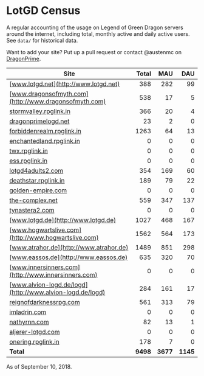 # LotGD Census
A regular accounting of the usage on Legend of Green Dragon servers around the internet, including total, monthly active and daily active users. See `data/` for historical data.

Want to add your site? Put up a pull request or contact @austenmc on [DragonPrime](http://dragonprime.net).


Site | Total | MAU | DAU
--- | ---:| ---:| ---:
[www.lotgd.net](http://www.lotgd.net)|388|282|99
[www.dragonsofmyth.com](http://www.dragonsofmyth.com)|538|17|5
[stormvalley.rpglink.in](http://stormvalley.rpglink.in)|366|20|4
[dragonprimelogd.net](http://dragonprimelogd.net)|23|2|0
[forbiddenrealm.rpglink.in](http://forbiddenrealm.rpglink.in)|1263|64|13
[enchantedland.rpglink.in](http://enchantedland.rpglink.in)|0|0|0
[twx.rpglink.in](http://twx.rpglink.in)|0|0|0
[ess.rpglink.in](http://ess.rpglink.in)|0|0|0
[lotgd4adults2.com](http://lotgd4adults2.com)|354|169|60
[deathstar.rpglink.in](http://deathstar.rpglink.in)|189|79|22
[golden-empire.com](http://golden-empire.com)|0|0|0
[the-complex.net](http://the-complex.net)|559|347|137
[tynastera2.com](http://tynastera2.com)|0|0|0
[www.lotgd.de](http://www.lotgd.de)|1027|468|167
[www.hogwartslive.com](http://www.hogwartslive.com)|1562|564|173
[www.atrahor.de](http://www.atrahor.de)|1489|851|298
[www.eassos.de](http://www.eassos.de)|635|320|70
[www.innersinners.com](http://www.innersinners.com)|0|0|0
[www.alvion-logd.de/logd](http://www.alvion-logd.de/logd)|284|161|17
[reignofdarknessrpg.com](http://reignofdarknessrpg.com)|561|313|79
[imladrin.com](http://imladrin.com)|0|0|0
[nathyrnn.com](http://nathyrnn.com)|82|13|1
[aljerer-lotgd.com](http://aljerer-lotgd.com)|0|0|0
[onering.rpglink.in](http://onering.rpglink.in)|178|7|0
**Total**|**9498**|**3677**|**1145**

As of September 10, 2018.
